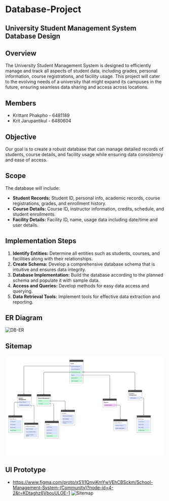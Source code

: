 # Database-Project

## University Student Management System Database Design
## Overview
The University Student Management System is designed to efficiently manage and track all aspects of student data, including grades, personal information, course registrations, and facility usage. This project will cater to the evolving needs of a university that might expand its campuses in the future, ensuring seamless data sharing and access across locations.

## Members
- Krittant Phakpho - 6481189
- Krit Jarupantikul - 6480604

## Objective
Our goal is to create a robust database that can manage detailed records of students, course details, and facility usage while ensuring data consistency and ease of access.

## Scope
The database will include:
- **Student Records:** Student ID, personal info, academic records, course registrations, grades, and enrollment history.
- **Course Details:** Course ID, instructor information, credits, schedule, and student enrollments.
- **Facility Details:** Facility ID, name, usage data including date/time and user details.

## Implementation Steps
1. **Identify Entities:** Determine all entities such as students, courses, and facilities along with their relationships.
2. **Create Schema:** Develop a comprehensive database schema that is intuitive and ensures data integrity.
3. **Database Implementation:** Build the database according to the planned schema and populate it with sample data.
4. **Access and Queries:** Develop methods for easy data access and querying.
5. **Data Retrieval Tools:** Implement tools for effective data extraction and reporting.


## ER Diagram
![DB-ER](https://github.com/user-attachments/assets/5fed86f0-0c52-46ed-ad4b-600d24a60f1e)


## Sitemap
![Sitemap](https://github.com/LKJTC/Database-Project/blob/main/Sitemap.png)

## UI Prototype
- https://www.figma.com/proto/xS1I1QnyiKmYwVEhCBSckm/School-Management-System-(Community)?node-id=4-2&t=KDtaghz6VbouULOE-1
![Sitemap](https://www.figma.com/proto/xS1I1QnyiKmYwVEhCBSckm/School-Management-System-(Community)?node-id=4-2&t=KDtaghz6VbouULOE-1)
